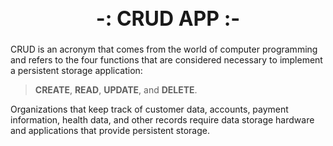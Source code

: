 <h1 style="text-align:center; font-size:2rem">-: CRUD APP :-</h1>

CRUD is an acronym that comes from the world of computer programming and refers to the four functions that are considered necessary to implement a persistent storage application:

>**CREATE**, **READ**, **UPDATE**, and **DELETE**. 

Organizations that keep track of customer data, accounts, payment information, health data, and other records require data storage hardware and applications that provide persistent storage.